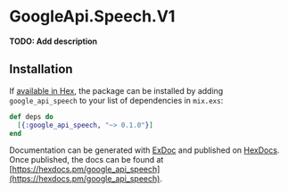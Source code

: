 # GoogleApi.Speech.V1

**TODO: Add description**

## Installation

If [available in Hex](https://hex.pm/docs/publish), the package can be installed
by adding `google_api_speech` to your list of dependencies in `mix.exs`:

```elixir
def deps do
  [{:google_api_speech, "~> 0.1.0"}]
end
```

Documentation can be generated with [ExDoc](https://github.com/elixir-lang/ex_doc)
and published on [HexDocs](https://hexdocs.pm). Once published, the docs can
be found at [https://hexdocs.pm/google_api_speech](https://hexdocs.pm/google_api_speech).
